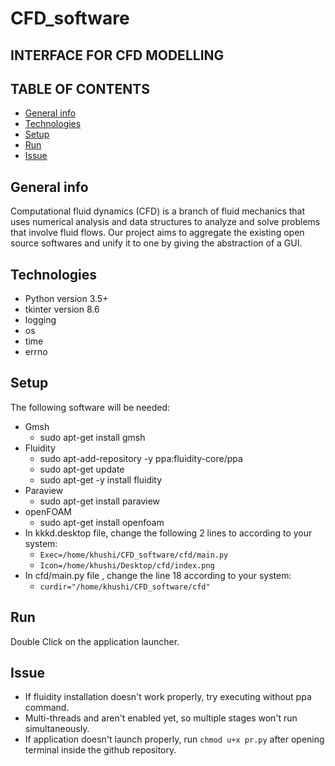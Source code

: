 # CFD_software
## INTERFACE FOR CFD MODELLING

## TABLE OF CONTENTS
* [General info](#general-info)
* [Technologies](#technologies)
* [Setup](#setup)
* [Run](#run)
* [Issue](#issue)

## General info
Computational fluid dynamics (CFD) is a branch of fluid mechanics that uses numerical analysis and data structures to analyze and solve problems that involve fluid flows. Our project aims to aggregate the existing open source softwares and unify it to one by giving the abstraction of a GUI.

## Technologies
* Python version 3.5+
* tkinter version 8.6
* logging
* os
* time
* errno

## Setup
The following software will be needed:
     
* Gmsh 
  * sudo apt-get install gmsh
* Fluidity
  * sudo apt-add-repository -y ppa:fluidity-core/ppa
  * sudo apt-get update
  * sudo apt-get -y install fluidity
* Paraview
  * sudo apt-get install paraview
* openFOAM
  * sudo apt-get install openfoam
* In kkkd.desktop file, change the following 2 lines to according to your system:
  * `Exec=/home/khushi/CFD_software/cfd/main.py`
  * `Icon=/home/khushi/Desktop/cfd/index.png`
* In cfd/main.py file , change the line 18 according to your system:
  * `curdir="/home/khushi/CFD_software/cfd"`
  

## Run
Double Click on the application launcher.

## Issue
* If fluidity installation doesn't work properly, try executing without ppa command.
* Multi-threads and aren't enabled yet, so multiple stages won't run simultaneously.
* If application doesn't launch properly, run `chmod u+x pr.py` after opening terminal inside the github repository.


